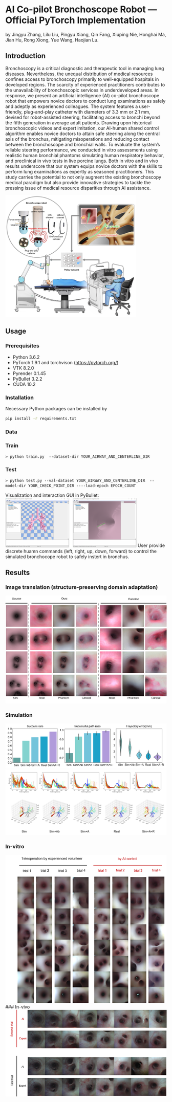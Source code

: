 # AI Co-pilot Bronchoscope Robot — Official PyTorch Implementation

by Jingyu Zhang, Lilu Liu, Pingyu Xiang, Qin Fang, Xiuping Nie, Honghai Ma, Jian Hu, Rong Xiong, Yue Wang, Haojian Lu.

<!-- &#x26A0; **More details of this repository are COMING SOON!** -->

## Introduction
Bronchoscopy is a critical diagnostic and therapeutic tool in managing lung diseases. Nevertheless, the unequal distribution of medical resources confines access to bronchoscopy primarily to well-equipped hospitals in developed regions. The scarcity of experienced practitioners contributes to the unavailability of bronchoscopic services in underdeveloped areas. In response, we present an artificial intelligence (AI) co-pilot bronchoscope robot that empowers novice doctors to conduct lung examinations as safely and adeptly as experienced colleagues. The system features a user-friendly, plug-and-play catheter with diameters of 3.3 mm or 2.1 mm, devised for robot-assisted steering, facilitating access to bronchi beyond the fifth generation in average adult patients. Drawing upon historical bronchoscopic videos and expert imitation, our AI-human shared control algorithm enables novice doctors to attain safe steering along the central axis of the bronchus, mitigating misoperations and reducing contact between the bronchoscope and bronchial walls. To evaluate the system’s reliable steering performance, we conducted in vitro assessments using realistic human bronchial phantoms simulating human respiratory behavior, and preclinical in vivo tests in live porcine lungs. Both in vitro and in vivo results underscore that our system equips novice doctors with the skills to perform lung examinations as expertly as seasoned practitioners. This study carries the potential to not only augment the existing bronchoscopy medical paradigm but also provide innovative strategies to tackle the pressing issue of medical resource disparities through AI assistance.

<!-- <img src="figs/overview.jpg#pic_left" alt="avatar" style="zoom:30%;" /> -->
<img src="figs/overview.jpg#pic_left" alt="avatar" style="zoom:40%;" />


## Usage

### Prerequisites
* Python 3.6.2
* PyTorch 1.9.1 and torchvison (https://pytorch.org/)
* VTK 8.2.0
* Pyrender 0.1.45
* PyBullet 3.2.2
* CUDA 10.2


### Installation
<!-- * PyTorch >= 1.6
* SimpleITK
* OpenCV
* SciPy
* Numpy -->
Necessary Python packages can be installed by

```bash
pip install -r requirements.txt
```

### Data

### Train
```
> python train.py  --dataset-dir YOUR_AIRWAY_AND_CENTERLINE_DIR
```

### Test
```
> python test.py --val-dataset YOUR_AIRWAY_AND_CENTERLINE_DIR  --model-dir YOUR_CHECK_POINT_DIR ----load-epoch EPOCH_COUNT
```

Visualization and interaction GUI in PyBullet:
<img src="figs/sim.png#pic_left" alt="avatar" style="zoom:40%;" />
User provide discrete huamn commands (left, right, up, down, forward) to control the simulated bronchocope robot to safely instert in bronchus.

## Results

### Image translation (structure-preserving domain adaptation)
<img src="figs/DA.png#pic_left" alt="avatar" style="zoom:100%;" />

### Simulation
<img src="figs/simulation1.png#pic_left" alt="avatar" style="zoom:100%;" /> <img src="figs/simulation2.png#pic_left" alt="avatar" style="zoom:100%;" />

### In-vitro
<img src="figs/invirtro.png#pic_left" alt="avatar" style="zoom:100%;" />
### In-vivo
<img src="figs/invivo.png#pic_left" alt="avatar" style="zoom:100%;" />
